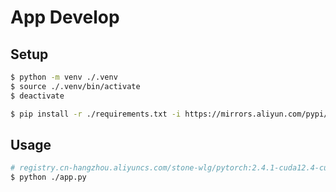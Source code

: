 # App Develop

## Setup
```sh
$ python -m venv ./.venv
$ source ./.venv/bin/activate
$ deactivate

$ pip install -r ./requirements.txt -i https://mirrors.aliyun.com/pypi/simple/
```

## Usage
```sh
# registry.cn-hangzhou.aliyuncs.com/stone-wlg/pytorch:2.4.1-cuda12.4-cudnn9-devel
$ python ./app.py
```